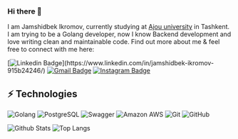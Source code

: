 ### Hi there 👋

I am Jamshidbek Ikromov, currently studying at [Ajou university](https://www.ajou.uz/) in Tashkent. I am trying to be a Golang developer, now I know Backend development and love writing clean and maintainable code. Find out more about me & feel free to connect with me here:

[![Linkedin Badge](https://img.shields.io/badge/-IkromovJamshidbek-blue?style=flat&logo=Linkedin&logoColor=white&link=[https://www.linkedin.com/in/jamshidbek-ikromov-915b24246///](https://www.linkedin.com/in/jamshidbek-ikromov-915b24246/))](https://www.linkedin.com/in/jamshidbek-ikromov-915b24246/)
[![Gmail Badge](https://img.shields.io/badge/-jamshidbek1805@gmail.com-c14438?style=flat&logo=Gmail&logoColor=white&link=mailto:jamshidbek1805@gmail.com)](mailto:tjamshidbek1805@gmail.com)
[![Instagram Badge](https://img.shields.io/badge/-_hatsker01-critical?style=flat&logo=instagram&logoColor=white&link=https://instagram.com/_hatsker01)](https://www.instagram.com/_hatsker01.exe)


## ⚡ Technologies

![Golang](https://img.shields.io/badge/-Golang-black?style=flat&logo=golang)
![PostgreSQL](https://img.shields.io/badge/-PostgreSQL-336791?style=flat&logo=postgresql&logoColor=white)
![Swagger](https://img.shields.io/badge/-Swagger-black?style=flat&logo=swagger&logoColor=green)
![Amazon AWS](https://img.shields.io/badge/Amazon%20AWS-232F3E?style=flat&logo=amazon-aws)
![Git](https://img.shields.io/badge/-Git-black?style=flat&logo=git)
![GitHub](https://img.shields.io/badge/-GitHub-181717?style=flat&logo=github)

![Github Stats](https://github-readme-stats.vercel.app/api?username=Hatsker01&count_private=true&show_icons=true&include_all_commits=true&theme=dark)
![Top Langs](https://github-readme-stats.vercel.app/api/top-langs/?username=Hatsker01&hide=TeX&layout=compact&theme=dark)

